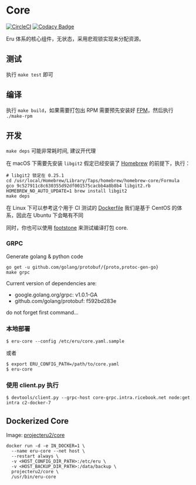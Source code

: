 Core
====
[![CircleCI](https://circleci.com/gh/projecteru2/core/tree/master.svg?style=shield)](https://circleci.com/gh/projecteru2/core/tree/master)
[![Codacy Badge](https://api.codacy.com/project/badge/Grade/e26ca3ee697d406caa9e49b0c491ff13)](https://www.codacy.com/app/CMGS/core?utm_source=github.com&amp;utm_medium=referral&amp;utm_content=projecteru2/core&amp;utm_campaign=Badge_Grade)

Eru 体系的核心组件，无状态，采用悲观锁实现来分配资源。


## 测试

执行 ``` make test ``` 即可

## 编译

执行 ``` make build ```，如果需要打包出 RPM 需要预先安装好 [FPM](https://github.com/jordansissel/fpm)，然后执行 ```./make-rpm ```

## 开发

`make deps` 可能非常耗时间, 建议开代理

在 macOS 下需要先安装 `libgit2` 假定已经安装了 [Homebrew](https://brew.sh/) 的前提下，执行：
```shell
# libgit2 锁定在 0.25.1
cd /usr/local/Homebrew/Library/Taps/homebrew/homebrew-core/Formula
gco 9c527911c8c630355d92df001575cacbb4a8b8b4 libgit2.rb
HOMEBREW_NO_AUTO_UPDATE=1 brew install libgit2
make deps
```

在 Linux 下可以参考这个用于 CI 测试的 [Dockerfile](https://github.com/projecteru2/core/blob/master/.circleci/Dockerfile)
我们是基于 CentOS 的体系，因此在 Ubuntu 下会略有不同

同时，你也可以使用 [footstone](https://hub.docker.com/r/projecteru2/footstone/) 来测试编译打包 core.

### GRPC

Generate golang & python code

```shell
go get -u github.com/golang/protobuf/{proto,protoc-gen-go}
make grpc
```

Current version of dependencies are:

* google.golang.org/grpc: v1.0.1-GA
* github.com/golang/protobuf: f592bd283e

do not forget first command...

### 本地部署

```shell
$ eru-core --config /etc/eru/core.yaml.sample
```

或者

```shell
$ export ERU_CONFIG_PATH=/path/to/core.yaml
$ eru-core
```

### 使用 client.py 执行

```
$ devtools/client.py --grpc-host core-grpc.intra.ricebook.net node:get intra c2-docker-7
```

## Dockerized Core

Image: [projecteru2/core](https://hub.docker.com/r/projecteru2/core/)

```shell
docker run -d -e IN_DOCKER=1 \
  --name eru-core --net host \
  --restart always \
  -v <HOST_CONFIG_DIR_PATH>:/etc/eru \
  -v <HOST_BACKUP_DIR_PATH>:/data/backup \
  projecteru2/core \
  /usr/bin/eru-core
```
